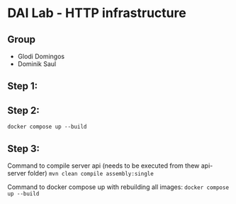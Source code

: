 # DAI Lab - HTTP infrastructure

## Group
* Glodi Domingos
* Dominik Saul


## Step 1: 


## Step 2:

`docker compose up --build`


## Step 3:

Command to compile server api (needs to be executed from thew api-server folder)
`mvn clean compile assembly:single`

Command to docker compose up with rebuilding all images:
`docker compose up --build`